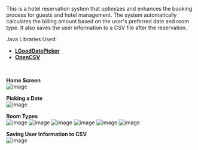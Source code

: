 This is a hotel reservation system that optimizes and enhances the booking process for guests and hotel management. The system automatically calculates the billing amount based on the user's preferred date and room type. It also saves the user information to a CSV file after the reservation.

Java Libraries Used:
- [**LGoodDatePicker**](https://github.com/LGoodDatePicker/LGoodDatePicker)
- [**OpenCSV**](https://github.com/cygri/opencsv)
<br>

**Home Screen**
<br>
![image](https://github.com/ianjure/hotel-reservation-system/blob/main/screenshots/home.PNG)
<br>

**Picking a Date**
<br>
![image](https://github.com/ianjure/hotel-reservation-system/blob/main/screenshots/date.png)
<br>

**Room Types**
<br>
![image](https://github.com/ianjure/hotel-reservation-system/blob/main/screenshots/single.png)
![image](https://github.com/ianjure/hotel-reservation-system/blob/main/screenshots/double.png)
![image](https://github.com/ianjure/hotel-reservation-system/blob/main/screenshots/triple.png)
![image](https://github.com/ianjure/hotel-reservation-system/blob/main/screenshots/quad.png)
![image](https://github.com/ianjure/hotel-reservation-system/blob/main/screenshots/executive.png)
![image](https://github.com/ianjure/hotel-reservation-system/blob/main/screenshots/presidential.png)
<br>

**Saving User Information to CSV**
<br>
![image](https://github.com/ianjure/hotel-reservation-system/blob/main/screenshots/csv.PNG)
